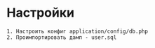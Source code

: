 Настройки
================================
```
1. Настроить конфиг application/config/db.php
2. Проимпортировать дамп - user.sql
```